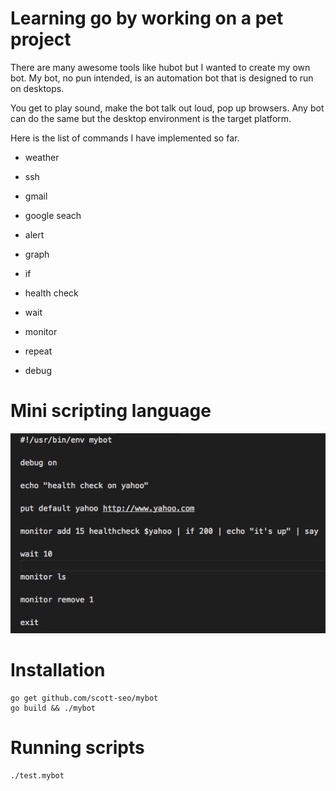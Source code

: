 # Learning go by working on a pet project

There are many awesome tools like hubot but I wanted to create my own bot. My bot, no pun intended, is an automation bot that is designed to run on desktops.

You get to play sound, make the bot talk out loud, pop up browsers. Any bot can do the same but the desktop environment is the target platform.

Here is the list of commands I have implemented so far.

* weather

* ssh

* gmail

* google seach

* alert

* graph

* if

* health check

* wait 

* monitor

* repeat

* debug

# Mini scripting language
![mini scripting language](https://github.com/scott-seo/mybot/raw/master/scripting.png "Scripting")

# Installation 
```
go get github.com/scott-seo/mybot
go build && ./mybot
```

# Running scripts
```
./test.mybot
```
